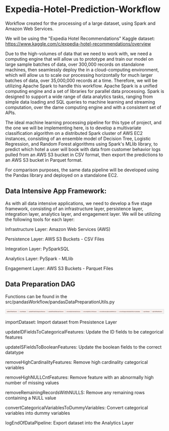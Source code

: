 # Expedia-Hotel-Prediction-Workflow

Workflow created for the processing of a large dataset, using Spark and Amazon Web Services.

We will be using the "Expedia Hotel Recommendations" Kaggle dataset: https://www.kaggle.com/c/expedia-hotel-recommendations/overview

Due to the high-volumes of data that we need to work with, we need a computing engine that will allow us to prototype and train our model on large sample batches of data, over 300,000 records on standalone machines, then seamlessly deploy the in a cloud-computing environment, which will allow us to scale our processing horizontally for much larger batches of data, over 35,000,000 records at a time. Therefore, we will be utilizing Apache Spark to handle this workflow. Apache Spark is a unified computing engine and a set of libraries for parallel data processing. Spark is designed to support a wide range of data analytics tasks, ranging from simple data loading and SQL queries to machine learning and streaming computation, over the dame computing engine and with a consistent set of APIs.

The ideal machine learning processing pipeline for this type of project, and the one we will be implementing here, is to develop a multivariate classification algorithm on a distributed Spark cluster of AWS EC2 instances, consisting of an ensemble model of Decision Tree, Logistic Regression, and Random Forest algorithms using Spark's MLlib library, to predict which hotel a user will book with data from customer behavior logs pulled from an AWS S3 bucket in CSV format, then export the predictions to an AWS S3 bucket in Parquet format.

For comparison purposes, the same data pipeline will be developed using the Pandas library and deployed on a standalone EC2.

## Data Intensive App Framework:

As with all data intensive applications, we need to develop a five stage framework, consisting of an infrastructure layer, persistence layer, integration layer, analytics layer, and engagement layer. We will be utilizing the following tools for each layer:

Infrastructure Layer: Amazon Web Services (AWS)

Persistence Layer: AWS S3 Buckets - CSV Files

Integration Layer: PySparkSQL

Analytics Layer: PySpark - MLlib

Engagement Layer: AWS S3 Buckets - Parquet Files

## Data Preparation DAG

Functions can be found in the src/pandasWorkflow/pandasDataPreparationUtils.py

![Icon](pandasWorkflowDAG.png)

importDataset: Import dataset from Presistence Layer

updateIDFieldsToCategoricalFeatures: Update the ID fields to be categorical features

updateISFieldsToBooleanFeatures: Update the boolean fields to the correct datatype

removeHighCardinalityFeatures: Remove high cardinality categorical variables

removeHighNULLCntFeatures: Remove feature with an abnormally high number of missing values

removeRemainingRecordsWithNULLS: Remove any remaining rows containing a NULL value

convertCategoricalVariablesToDummyVariables: Convert categorical variables into dummy variables

logEndOfDataPipeline: Export dataset into the Analytics Layer

